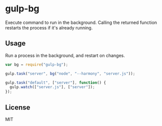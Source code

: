 # gulp-bg

Execute command to run in the background.
Calling the returned function restarts the process if it's already running.

## Usage
Run a process in the background, and restart on changes.

```javascript
var bg = require("gulp-bg");

gulp.task("server", bg("node", "--harmony", "server.js"));

gulp.task("default", ["server"], function() {
  gulp.watch(["server.js"], ["server"]);
});
```

## License
MIT
